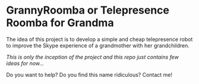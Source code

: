 GrannyRoomba or Telepresence Roomba for Grandma
===============================================

The idea of this project is to develop a simple and cheap telepresence robot to improve the Skype experience of a grandmother with her grandchildren.

*This is only the inception of the project and this repo just contains few ideas for now...*

Do you want to help? Do you find this name ridiculous? Contact me!


